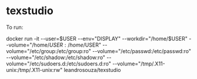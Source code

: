# texstudio

To run:

  docker run -it --user=$USER --env="DISPLAY" --workdir="/home/$USER" --volume="/home/$USER:/home/$USER" --volume="/etc/group:/etc/group:ro" --volume="/etc/passwd:/etc/passwd:ro" --volume="/etc/shadow:/etc/shadow:ro" --volume="/etc/sudoers.d:/etc/sudoers.d:ro" --volume="/tmp/.X11-unix:/tmp/.X11-unix:rw" leandrosouza/texstudio
